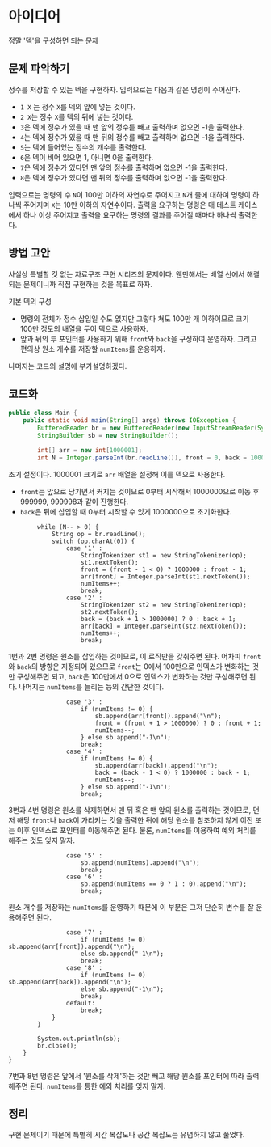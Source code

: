 # 아이디어
정말 '덱'을 구성하면 되는 문제

## 문제 파악하기
정수를 저장할 수 있는 덱을 구현하자. 입력으로는 다음과 같은 명령이 주어진다.
- `1 X` 는 정수 `X`를 덱의 앞에 넣는 것이다.
- `2 X`는 정수 `X`를 덱의 뒤에 넣는 것이다.
- `3`은 덱에 정수가 있을 때 맨 앞의 정수를 빼고 출력하며 없으면 -1을 출력한다.
- `4`는 덱에 정수가 있을 때 맨 뒤의 정수를 빼고 출력하며 없으면 -1을 출력한다.
- `5`는 덱에 들어있는 정수의 개수를 출력한다.
- `6`은 덱이 비어 있으면 1, 아니면 0을 출력한다.
- `7`은 덱에 정수가 있다면 맨 앞의 정수를 출력하며 없으면 -1을 출력한다.
- `8`은 덱에 정수가 있다면 맨 뒤의 정수를 출력하며 없으면 -1을 출력한다.

입력으로는 명령의 수 `N`이 100만 이하의 자연수로 주어지고 `N`개 줄에 대하여 명령이 하나씩 주어지며 `X`는 10만 이하의 자연수이다. 출력을 요구하는 명령은 매 테스트 케이스에서 하나 이상 주어지고 출력을 요구하는 명령의 결과를 주어질 때마다 하나씩 출력한다.

## 방법 고안
사실상 특별할 것 없는 자료구조 구현 시리즈의 문제이다. 웬만해서는 배열 선에서 해결되는 문제이니까 직접 구현하는 것을 목표로 하자.

기본 덱의 구성
- 명령의 전체가 정수 삽입일 수도 없지만 그렇다 쳐도 100만 개 이하이므로 크기 100만 정도의 배열을 두어 덱으로 사용하자.
- 앞과 뒤의 투 포인터를 사용하기 위해 `front`와 `back`을 구성하여 운영하자. 그리고 편의상 원소 개수를 저장할 `numItems`를 운용하자.

나머지는 코드의 설명에 부가설명하겠다.


## 코드화
```JAVA
public class Main {
    public static void main(String[] args) throws IOException {
        BufferedReader br = new BufferedReader(new InputStreamReader(System.in));
        StringBuilder sb = new StringBuilder();

        int[] arr = new int[1000001];
        int N = Integer.parseInt(br.readLine()), front = 0, back = 1000000, numItems = 0;
```

초기 설정이다. 1000001 크기로 `arr` 배열을 설정해 이를 덱으로 사용한다.
- `front`는 앞으로 당기면서 커지는 것이므로 0부터 시작해서 1000000으로 이동 후 999999, 999998과 같이 진행한다.
- `back`은 뒤에 삽입할 때 0부터 시작할 수 있게 1000000으로 초기화한다.

```
        while (N-- > 0) {
            String op = br.readLine();
            switch (op.charAt(0)) {
                case '1' :
                    StringTokenizer st1 = new StringTokenizer(op);
                    st1.nextToken();
                    front = (front - 1 < 0) ? 1000000 : front - 1;
                    arr[front] = Integer.parseInt(st1.nextToken());
                    numItems++;
                    break;
                case '2' :
                    StringTokenizer st2 = new StringTokenizer(op);
                    st2.nextToken();
                    back = (back + 1 > 1000000) ? 0 : back + 1;
                    arr[back] = Integer.parseInt(st2.nextToken());
                    numItems++;
                    break;
```

1번과 2번 명령은 원소를 삽입하는 것이므로, 이 로직만을 갖춰주면 된다. 어차피 `front`와 `back`의 방향은 지정되어 있으므로 `front`는 0에서 100만으로 인덱스가 변화하는 것만 구성해주면 되고, `back`은 100만에서 0으로 인덱스가 변화하는 것만 구성해주면 된다. 나머지는 `numItems`를 늘리는 등의 간단한 것이다.

```
                case '3' :
                    if (numItems != 0) {
                        sb.append(arr[front]).append("\n");
                        front = (front + 1 > 1000000) ? 0 : front + 1;
                        numItems--;
                    } else sb.append("-1\n");
                    break;
                case '4' :
                    if (numItems != 0) {
                        sb.append(arr[back]).append("\n");
                        back = (back - 1 < 0) ? 1000000 : back - 1;
                        numItems--;
                    } else sb.append("-1\n");
                    break;
```

3번과 4번 명령은 원소를 삭제하면서 맨 뒤 혹은 맨 앞의 원소를 출력하는 것이므로, 먼저 해당 `front`나 `back`이 가리키는 것을 출력한 뒤에 해당 원소를 참조하지 않게 이전 또는 이후 인덱스로 포인터를 이동해주면 된다. 물론, `numItems`를 이용하여 예외 처리를 해주는 것도 잊지 말자.

```
                case '5' :
                    sb.append(numItems).append("\n");
                    break;
                case '6' :
                    sb.append(numItems == 0 ? 1 : 0).append("\n");
                    break;
```

원소 개수를 저장하는 `numItems`를 운영하기 때문에 이 부분은 그저 단순히 변수를 잘 운용해주면 된다.

```
                case '7' :
                    if (numItems != 0) sb.append(arr[front]).append("\n");
                    else sb.append("-1\n");
                    break;
                case '8' :
                    if (numItems != 0) sb.append(arr[back]).append("\n");
                    else sb.append("-1\n");
                    break;
                default:
                    break;
            }
        }

        System.out.println(sb);
        br.close();
    }
}
```
7번과 8번 명령은 앞에서 '원소를 삭제'하는 것만 빼고 해당 원소를 포인터에 따라 출력해주면 된다. `numItems`를 통한 예외 처리를 잊지 말자.

## 정리
구현 문제이기 때문에 특별히 시간 복잡도나 공간 복잡도는 유념하지 않고 풀었다.
